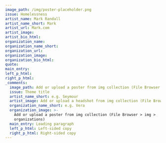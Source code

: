 ```yaml
---
image_path: /img/poster-placeholder.png
issue: Homelessness
artist_name: Mark Randall
artist_name_short: Mark
artist_url: Mark.com
artist_image:
artist_bio_html:
organization_name:
organization_name_short:
organization_url:
organization_image:
organization_bio_html:
quote:
main_entry:
left_p_html:
right_p_html:
_comments:
  image_path: Add or upload a poster from img collection (File Browser > img > partners)
  issue: Theme title
  artist_name_short: e.g. Seymour
  artist_image: Add or upload a headshot from img collection (File Browser > img > artists)
  organization_name_short: e.g. Vera
  organization_image: >-
    Add or upload a poster from img collection (File Browser > img >
    organizations)
  main_entry: Leading paragraph
  left_p_html: Left-sided copy
  right_p_html: Right-sided copy
---
```




